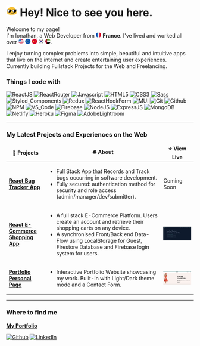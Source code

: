 <h1><img src="./assets/cool.gif" width="30"/> Hey! Nice to see you here.</h1>

<p>
Welcome to my page! </br>
I'm Ionathan, a Web Developer from <img src="./assets/france.png" width="14" display='inline-block'> <b>France</b>. 
I've lived and worked all over 
<img src="./assets/united states.png" width="14" display='inline-block'> 
<img src="./assets/european union.png" width="14" display='inline-block'> 
<img src="./assets/china.png" width="14" display='inline-block'> 
<img src="./assets/south korea.png" width="14" display='inline-block'> 
<img src="./assets/united arab emirates.png" width="14" display='inline-block'>.
</p>

<p>
I enjoy turning complex problems into simple, beautiful and intuitive apps that live on the internet and create entertaining user experiences.</b>
</br>
Currently building Fullstack Projects for the Web and Freelancing.
</p>

<h3>Things I code with</h3>
<p>
  <img alt="ReactJS" src="https://img.shields.io/badge/react-%2320232a.svg?style=for-the-badge&logo=react&logoColor=%2361DAFB" height="25"/>
  <img alt="ReactRouter" src="https://img.shields.io/badge/React_Router-CA4245?style=for-the-badge&logo=react-router&logoColor=white" height="25"/>
  <img alt="Javascript" src="https://img.shields.io/badge/javascript-%23323330.svg?style=for-the-badge&logo=javascript&logoColor=%23F7DF1E" height="25"/>
  <img alt="HTML5" src="https://img.shields.io/badge/html5-%23E34F26.svg?style=for-the-badge&logo=html5&logoColor=white" height="25"/>
  <img alt="CSS3" src="https://img.shields.io/badge/css3-%231572B6.svg?style=for-the-badge&logo=css3&logoColor=white" height="25"/>
  <img alt="Sass" src="https://img.shields.io/badge/SASS-hotpink.svg?style=for-the-badge&logo=SASS&logoColor=white" height="25"/>
  <img alt="Styled_Components" src="https://img.shields.io/badge/styled--components-DB7093?style=for-the-badge&logo=styled-components&logoColor=white" height="25"/>
  <img alt="Redux" src="https://img.shields.io/badge/redux-%23593d88.svg?style=for-the-badge&logo=redux&logoColor=white" height="25"/>
  <img alt="ReactHookForm" src="https://img.shields.io/badge/React%20Hook%20Form-%23EC5990.svg?style=for-the-badge&logo=reacthookform&logoColor=white" height="25"/>
  <img alt="MUI" src="https://img.shields.io/badge/MUI-%230081CB.svg?style=for-the-badge&logo=mui&logoColor=white" height="25"/>
  <img alt="Git" src="https://img.shields.io/badge/git-%23F05033.svg?style=for-the-badge&logo=git&logoColor=white" height="25"/>
  <img alt="Github" src="https://img.shields.io/badge/github-%23121011.svg?style=for-the-badge&logo=github&logoColor=white" height="25"/>
  <img alt="NPM" src="https://img.shields.io/badge/NPM-%23000000.svg?style=for-the-badge&logo=npm&logoColor=white" height="25"/>
  <img alt="VS_Code" src="https://img.shields.io/badge/Visual%20Studio%20Code-0078d7.svg?style=for-the-badge&logo=visual-studio-code&logoColor=white" height="25"/>
  <img alt="Firebase" src="https://img.shields.io/badge/Firebase-039BE5?style=for-the-badge&logo=Firebase&logoColor=white" height="25"/>
  <img alt="NodeJS" src="https://img.shields.io/badge/node.js-6DA55F?style=for-the-badge&logo=node.js&logoColor=white" height="25"/>
  <img alt="ExpressJS" src="https://img.shields.io/badge/express.js-%23404d59.svg?style=for-the-badge&logo=express&logoColor=%2361DAFB" height="25"/>
  <img alt="MongoDB" src="https://img.shields.io/badge/MongoDB-%234ea94b.svg?style=for-the-badge&logo=mongodb&logoColor=white" height="25"/>
  <img alt="Netlify" src="https://img.shields.io/badge/netlify-%23000000.svg?style=for-the-badge&logo=netlify&logoColor=#00C7B7" height="25"/>
  <img alt="Heroku" src="https://img.shields.io/badge/heroku-%23430098.svg?style=for-the-badge&logo=heroku&logoColor=white" height="25"/>
  <img alt="Figma" src="https://img.shields.io/badge/figma-%23F24E1E.svg?style=for-the-badge&logo=figma&logoColor=white" height="25"/>
  <img alt="AdobeLightroom" src="https://img.shields.io/badge/Adobe%20Lightroom-31A8FF.svg?style=for-the-badge&logo=Adobe%20Lightroom&logoColor=white" height="25"/>
</p>

------------
<h3>My Latest Projects and Experiences on the Web</h3>
<table>
  <thead align="center">
    <tr border: none;>
      <td><b>🎁 Projects</b></td>
      <td><b>🛎 About</b></td>
      <td><b>⭐ View Live</b></td>
    </tr>
  </thead>
  <tbody>
    <tr>
      <td><a href="https://github.com/IonathanG/react-bug-tracker"><b>React Bug Tracker App</b></a></td>
      <td>
      <ul>
      <li>Full Stack App that Records and Track bugs occurring in software development.</li>
      <li>Fully secured: authentication method for security and role access (admin/manager/dev/submitter).</li>
      </ul>
      </td>
      <td>Coming Soon</td>
    </tr>
	  <tr>
      <td><a href="https://github.com/IonathanG/react-ecommerce-redux-back"><b>React E-Commerce Shopping App</b></a></td>
      <td>
      <ul>
      <li>A full stack E-Commerce Platform. Users create an account and retrieve their shopping carts on any device.</li>
      <li>A synchronised Front/Back end Data-Flow using LocalStorage for Guest, Firestore Database and Firebase login system for users.</li>
      </ul>
      </td>
      <td><a src="https://react-ecommerce-ionyshop.netlify.app/"><img width="300" alt="Preview" src="./assets/screenshot_portfolio.png"/></a></td>
    </tr>
    <tr>
      <td><a href="https://github.com/IonathanG/portfolio_dev"><b>Portfolio Personal Page</b></a></td>
      <td>
      <ul>
      <li>Interactive Portfolio Website showcasing my work. Built-in with Light/Dark theme mode and a Contact Form.</li>
      </ul>
      </td>
      <td><a src="https://ionathan-gusmini-dev.netlify.app/"><img width="300" alt="Preview" src="./assets/screenshot_ecommerce.png"/></a></td>
    </tr>
  </tbody>
</table>

------------
<h3>Where to find me</h3>
<p>
<a href="https://ionathan-gusmini-dev.netlify.app/" target="_blank"><b>My Portfolio</b></a>
</p>
<p>
<a href="https://github.com/IonathanG" target="_blank"><img alt="Github" src="https://img.shields.io/badge/GitHub-%2312100E.svg?&style=for-the-badge&logo=Github&logoColor=white" /></a> 
<a href="https://www.linkedin.com/in/ionathan-gusmini" target="_blank"><img alt="LinkedIn" src="https://img.shields.io/badge/linkedin-%230077B5.svg?&style=for-the-badge&logo=linkedin&logoColor=white" /></a> 
</p>